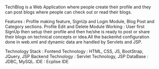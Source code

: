 TechBlog is a Web Application where people create their profile and they can post blogs where people can check out or read their blogs.

Features : 
  Profile making feature, SignUp and Login Module, Blog Post and Category sections. Profile Edit and Delete Module
Working : 
  User first SignUp then setup their profile and then he/she is ready to post or share their blogs on technical concepts or idea.All the backenhd configuration done in web.xml and dynamic data are handled by Servlets and JSP.

Technology Stack : 
  Fontend Technology : HTML, CSS, JS, BootStrap, JQuery, JSP
  Backend Technology : Servlet Technology, JSP
  DataBase : JDBC, MySQL.
  IDE : Ecplise IDE
